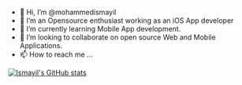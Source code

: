 - 👋 Hi, I’m @mohammedismayil
- 👀 I’m an Opensource enthusiast working as an iOS App developer
- 🌱 I’m currently learning Mobile App development.
- 💞️ I’m looking to collaborate on open source Web and Mobile Applications.
- 📫 How to reach me ...

<!---
mohammedismayil/mohammedismayil is a ✨ special ✨ repository because its `README.md` (this file) appears on your GitHub profile.
You can click the Preview link to take a look at your changes.
--->
[![Ismayil's GitHub stats](https://github-readme-stats.vercel.app/api?username=anuraghazra)](https://github.com/mohammedismayil/github-readme-stats)
